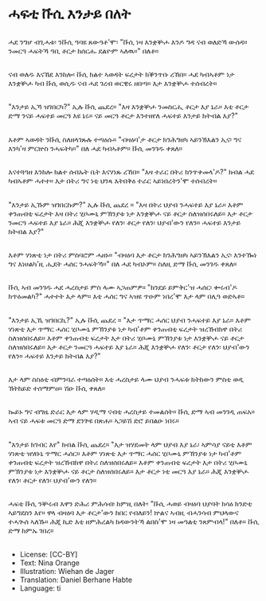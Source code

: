 # ሓፍቲ ቩሲ እንታይ በለት

##
ሓደ ንግሆ ብጊሓቱ፡ ንቩሲ ዓባዩ ጸውዓቶ'ሞ፡ "ቩሲ ነዛ እንቋቝሖ እንዶ ግዳ ናብ ወለድኻ ውሰዳ። ንመርዓ ሓፍትኻ ዓቢ ቶርታ ክሰርሑ ደልዮም ኣለዉ።" በለቶ።

##
ናብ ወለዱ እናኸደ እንከሎ፡ ቩሲ ክልተ ኣወዳት ፍረታት ክቕንጥቡ ረኸበ። ሓደ ካብኣቶም ነታ እንቋቝሖ ካብ ቩሲ ወሲዱ ናብ ሓደ ገረብ ወርዊሩ ዘበጣ። እታ እንቋቝሖ ተሰብረት።

##
"እንታይ ኢኻ ዝገበርካ?" ኢሉ ቩሲ ጨደረ። "እዛ እንቋቝሖ ንመስርሒ ቶርታ እያ ኔራ። እቲ ቶርታ ድማ ንናይ ሓፍተይ መርዓ እዩ ኔሩ። ናይ መርዓ ቶርታ እንተዘየለ ሓፍተይ እንታይ ክትብል እያ?"

##
እቶም ኣወዳት ንቩሲ ስለዘላገጹሉ ተጣዕሱ። "ብዛዕባ'ታ ቶርታ ክንሕግዘካ ኣይንኽእልን ኢና፡ ግና እንካ'ዛ ምርኵስ ንሓፍትካ።" በለ ሓደ ካብኣቶም። ቩሲ መንገዱ ቀጸለ።

##
እናተጓዓዘ እንከሎ ክልተ ሰብኡት ቤት እናሃነጹ ረኸበ። "እዛ ተራር በትሪ ክንጥቀመላ'ዶ?" ክብል ሓደ ካብኣቶም ሓተተ። እታ በትሪ ግና ነቲ ህንጻ እትበቅዕ ተራር ኣይነበረትን'ሞ ተሰብረት።

##
"እንታይ ኢኹም ዝገበርኩም?" ኢሉ ቩሲ ጨደረ ። "እዛ በትሪ ህያብ ንሓፍተይ እያ ኔራ። እቶም ቀንጠብቲ ፍረታት እዛ በትሪ ሂቦሙኒ ምኽንያቱ ነታ እንቋቝሖ ናይ ቶርታ ስለዝሰበሩለይ። እታ ቶርታ ንመርዓ ሓፍተይ እያ ኔራ። ሕጂ እንቋቝሖ የለን፡ ቶርታ የለን፡ ህያብ'ውን የለን። ሓፍተይ እንታይ ክትብል እያ?"

##
እቶም ሃነጽቲ ነታ በትሪ ምስባሮም ሓዘኑ። "ብዛዕባ እታ ቶርታ ክንሕግዘካ ኣይንኽእልን ኢና፡ እንተዀነ ግና እነሀልካ'ዚ ሒደት ሓሰር ንሓፍትኻ።" በለ ሓደ ካብኦም። ስለዚ ድማ ቩሲ መንገዱ ቀጸለ።

##
ቩሲ ኣብ መንገዱ ሓደ ሓረስታይ ምስ ላሙ ኣጋጠምዎ። "ክንደይ ይምቅር'ዝ ሓሰር፡ ቍሩብ'ዶ ክጥዕመልካ?" ሓተተት እታ ላም። እቲ ሓሰር ግና ኣዝዩ ጥዑም ነበረ'ሞ እታ ላም በሊዓ ወድኣቶ።

##
"እንታይ ኢኺ ዝገበርኪ?" ኢሉ ቩሲ ጨደረ ። "እታ ጥማር ሓሰር ህያብ ንሓፍተይ እያ ኔራ። እቶም ሃነጽቲ እታ ጥማር ሓሰር ሂቦሙኒ ምኽንያቱ ነታ ካብ'ቶም ቀንጠብቲ ፍረታት ዝረኸብክዋ በትሪ ስለዝሰበሩለይ። እቶም ቀንጠብቲ ፍረታት እታ በትሪ ሂቦሙኒ ምኽንያቱ ነታ እንቋቝሖ ናይ ቶርታ ስለዝሰበሩለይ። እታ ቶርታ ንመርዓ ሓፍተይ እያ ኔራ። ሕጂ እንቋቝሖ የለን፡ ቶርታ የለን፡ ህያብ'ውን የለን። ሓፍተይ እንታይ ክትብል እያ?"

##
እታ ላም ስስዕቲ ብምንባራ ተጣዕሰት። እቲ ሓረስታይ ላሙ ህያብ ንሓፍቱ ክትከውን ምስቲ ወዲ ኽትከይድ ተሰማምዐ። ሽዑ ቩሲ ቀጸለ።

##
ኰይኑ ግና ብግዜ ድራር እታ ላም ሃዲማ ናብቲ ሓረስታይ ተመልሰት። ቩሲ ድማ ኣብ መንገዲ ጠፍአ። ኣብ ናይ ሓፍቱ መርዓ ድማ ደንጕዩ በጽሐ። ኣጋይሽ ድሮ ይበልዑ ነበሩ።

##
"እንታይ ክገብር እየ" ክብል ቩሲ ጨደረ። "እታ ዝሃደመት ላም ህያብ እያ ኔራ፡ ኣምሳያ ናይቲ እቶም ሃነጽቲ ዝሃቡኒ ጥማር ሓሰር። እቶም ሃነጽቲ እታ ጥማር ሓሰር ሂቦሙኒ ምኽንያቱ ነታ ካብ'ቶም ቀንጠብቲ ፍረታት ዝረኸብክዋ በትሪ ስለዝሰበሩለይ። እቶም ቀንጠብቲ ፍረታት እታ በትሪ ሂቦሙኒ ምኽንያቱ ነታ እንቋቝሖ ናይ ቶርታ ስለዝሰበሩለይ። እታ ቶርታ ነቲ መርዓ እያ ኔራ። ሕጂ እንቋቝሖ የለን፡ ቶርታ የለን፡ ህያብ'ውን የለን።

##
ሓፍቲ ቩሲ ንቝሩብ እዋን ድሕሪ ምሕሳብ፡ ከምዚ በለት፡ "ቩሲ ሓወይ ብዛዕባ ህያባት ክሳዕ ክንድቲ ኣይግደስን እየ። ዋላ ብዛዕባ እታ ቶርታ'ውን ከበር የብለይን! ኵልና ኣብዚ ብሓንሳብ ምህላውና ተሓጒሰ ኣለኹ። ሕጂ ኪድ እቲ ዘምሕረልካ ክዳውንትኻ ልበስ'ሞ ነዛ መዓልቲ ንጸምብላ!" በለቶ። ቩሲ ድማ ከምኡ ገበረ።

##
* License: [CC-BY]
* Text: Nina Orange
* Illustration: Wiehan de Jager
* Translation: Daniel Berhane Habte
* Language: ti
